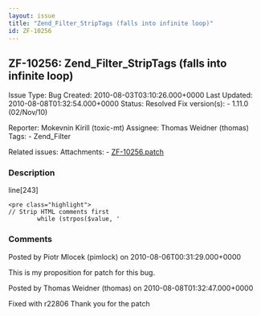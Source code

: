 ```yaml
---
layout: issue
title: "Zend_Filter_StripTags (falls into infinite loop)"
id: ZF-10256
---
```


ZF-10256: Zend\_Filter\_StripTags (falls into infinite loop)
------------------------------------------------------------

 Issue Type: Bug Created: 2010-08-03T03:10:26.000+0000 Last Updated: 2010-08-08T01:32:54.000+0000 Status: Resolved Fix version(s): - 1.11.0 (02/Nov/10)
 
 Reporter:  Mokevnin Kirill (toxic-mt)  Assignee:  Thomas Weidner (thomas)  Tags: - Zend\_Filter
 
 Related issues: 
 Attachments: - [ZF-10256.patch](/issues/secure/attachment/13231/ZF-10256.patch)
 
### Description

line[243]

 
    <pre class="highlight">
    // Strip HTML comments first
            while (strpos($value, '

 

 

### Comments

Posted by Piotr Mlocek (pimlock) on 2010-08-06T00:31:29.000+0000

This is my proposition for patch for this bug.

 

 

Posted by Thomas Weidner (thomas) on 2010-08-08T01:32:47.000+0000

Fixed with r22806 Thank you for the patch

 

 